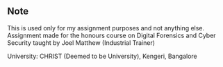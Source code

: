 ## Note

This is used only for my assignment purposes and not anything else.
Assignment made for the honours course on Digital Forensics and Cyber Security taught by Joel Matthew (Industrial Trainer)

University: CHRIST (Deemed to be University), Kengeri, Bangalore
